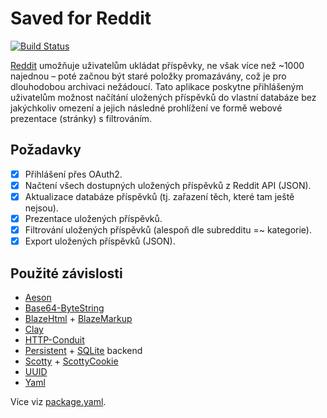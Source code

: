 # Saved for Reddit

[![Build Status](https://travis-ci.com/JBlackN/saved-for-reddit.svg?token=UyUqK5Y7LhTWBHGCPQhz&branch=master)](https://travis-ci.com/JBlackN/saved-for-reddit)

[Reddit](https://www.reddit.com) umožňuje uživatelům ukládat příspěvky, ne však více než ~1000 najednou &ndash; poté začnou být staré položky promazávány, což je pro dlouhodobou archivaci nežádoucí. Tato aplikace poskytne přihlášeným uživatelům možnost načítání uložených příspěvků do vlastní databáze bez jakýchkoliv omezení a jejich následné prohlížení ve formě webové prezentace (stránky) s filtrováním.

## Požadavky

- [x] Přihlášení přes OAuth2.
- [x] Načtení všech dostupných uložených příspěvků z Reddit API (JSON).
- [x] Aktualizace databáze příspěvků (tj. zařazení těch, které tam ještě nejsou).
- [x] Prezentace uložených příspěvků.
- [x] Filtrování uložených příspěvků (alespoň dle subredditu =~ kategorie).
- [x] Export uložených příspěvků (JSON).

## Použité závislosti

- [Aeson](http://hackage.haskell.org/package/aeson)
- [Base64-ByteString](https://hackage.haskell.org/package/base64-bytestring)
- [BlazeHtml](https://hackage.haskell.org/package/blaze-html) + [BlazeMarkup](https://hackage.haskell.org/package/blaze-markup)
- [Clay](https://hackage.haskell.org/package/clay)
- [HTTP-Conduit](https://hackage.haskell.org/package/http-conduit)
- [Persistent](http://hackage.haskell.org/package/persistent) + [SQLite](https://www.sqlite.org/index.html) backend
- [Scotty](https://github.com/scotty-web/scotty) + [ScottyCookie](https://hackage.haskell.org/package/scotty-cookie)
- [UUID](https://hackage.haskell.org/package/uuid)
- [Yaml](https://hackage.haskell.org/package/yaml)

Více viz [package.yaml](package.yaml).
